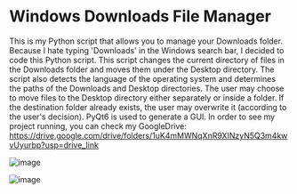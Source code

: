 # Windows Downloads File Manager

This is my Python script that allows you to manage your Downloads folder. Because I hate typing 'Downloads' in the Windows search bar, I decided to code this Python script. This script changes the current directory of files in the Downloads folder and moves them under the Desktop directory. The script also detects the language of the operating system and determines the paths of the Downloads and Desktop directories. The user may choose to move files to the Desktop directory either separately or inside a folder. If the destination folder already exists, the user may overwrite it (according to the user's decision). PyQt6 is used to generate a GUI. In order to see my project running, you can check my GoogleDrive: https://drive.google.com/drive/folders/1uK4mMWNqXnR9XINzyN5Q3m4kwvUyurbp?usp=drive_link

![image](https://github.com/BatuUzun/Windows-Downloads-File-Manager/assets/103521291/8f5b6ad2-bf88-4986-b66c-420e50a1b8d7)

![image](https://github.com/BatuUzun/Windows-Downloads-File-Manager/assets/103521291/e63303b4-672b-45ab-bb7a-f1d3e848c513)
